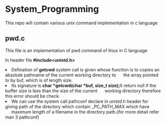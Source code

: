 # System_Programming

This repo will contain various unix command implementation in c language

## pwd.c ##
This file is an implementation of pwd command of linux in C language

In header file <b>#include<unistd.h></b> <br>
<li>Defination of <b>getcwd</b> system call is given whose function is to copies an absolute pathname of the current working directory to
&nbsp;&nbsp;&nbsp;&nbsp;&nbsp;the array pointed to by buf, which is of length size.
  <li>Its signature is <b>char *getcwd(char *buf, size_t size);</b>It return null if the buffer size is less than the size of the current
&nbsp;&nbsp;&nbsp;&nbsp;&nbsp;working directory therefore this error should be check.
<li>We can use the system call pathconf declare in unistd.h header for giving path of the directory which contain _PC_PATH_MAX which have
&nbsp;&nbsp;&nbsp;&nbsp;&nbsp;maximum length of a filename in the directory path.(for more detail refer man 3 pathconf)
  
  
